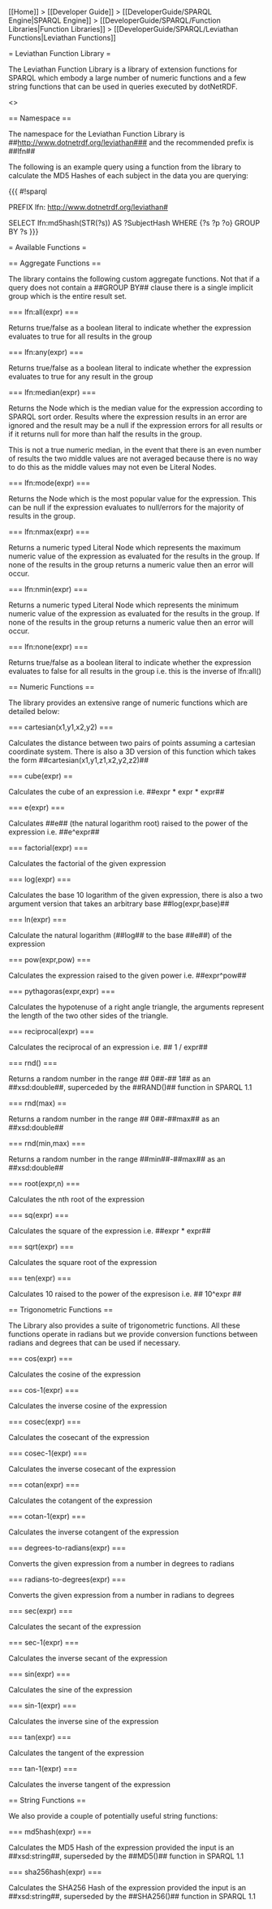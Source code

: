 [[Home]] > [[Developer Guide]] > [[DeveloperGuide/SPARQL Engine|SPARQL Engine]] > [[DeveloperGuide/SPARQL/Function Libraries|Function Libraries]] > [[DeveloperGuide/SPARQL/Leviathan Functions|Leviathan Functions]]

= Leviathan Function Library =

The Leviathan Function Library is a library of extension functions for SPARQL which embody a large number of numeric functions and a few string functions that can be used in queries executed by dotNetRDF.

<<toc>>

== Namespace ==

The namespace for the Leviathan Function Library is ##http://www.dotnetrdf.org/leviathan### and the recommended prefix is ##lfn##

The following is an example query using a function from the library to calculate the MD5 Hashes of each subject in the data you are querying:

{{{
#!sparql

PREFIX lfn: <http://www.dotnetrdf.org/leviathan#>

SELECT lfn:md5hash(STR(?s)) AS ?SubjectHash WHERE {?s ?p ?o} GROUP BY ?s
}}}

= Available Functions =

== Aggregate Functions ==

The library contains the following custom aggregate functions. Not that if a query does not contain a ##GROUP BY## clause there is a single implicit group which is the entire result set.

=== lfn:all(expr) ===

Returns true/false as a boolean literal to indicate whether the expression evaluates to true for all results in the group

=== lfn:any(expr) ===

Returns true/false as a boolean literal to indicate whether the expression evaluates to true for any result in the group

=== lfn:median(expr) ===

Returns the Node which is the median value for the expression according to SPARQL sort order. Results where the expression results in an error are ignored and the result may be a null if the expression errors for all results or if it returns null for more than half the results in the group.

This is not a true numeric median, in the event that there is an even number of results the two middle values are not averaged because there is no way to do this as the middle values may not even be Literal Nodes.

=== lfn:mode(expr) ===

Returns the Node which is the most popular value for the expression. This can be null if the expression evaluates to null/errors for the majority of results in the group.

=== lfn:nmax(expr) ===

Returns a numeric typed Literal Node which represents the maximum numeric value of the expression as evaluated for the results in the group. If none of the results in the group returns a numeric value then an error will occur.

=== lfn:nmin(expr) ===

Returns a numeric typed Literal Node which represents the minimum numeric value of the expression as evaluated for the results in the group. If none of the results in the group returns a numeric value then an error will occur.

=== lfn:none(expr) ===

Returns true/false as a boolean literal to indicate whether the expression evaluates to false for all results in the group i.e. this is the inverse of lfn:all()

== Numeric Functions ==

The library provides an extensive range of numeric functions which are detailed below:

=== cartesian(x1,y1,x2,y2) ===

Calculates the distance between two pairs of points assuming a cartesian coordinate system. There is also a 3D version of this function which takes the form ##cartesian(x1,y1,z1,x2,y2,z2)##

=== cube(expr) ==

Calculates the cube of an expression i.e. ##expr * expr * expr##

=== e(expr) ===

Calculates ##e## (the natural logarithm root) raised to the power of the expression i.e. ##e^expr##

=== factorial(expr) ===

Calculates the factorial of the given expression

=== log(expr) ===

Calculates the base 10 logarithm of the given expression, there is also a two argument version that takes an arbitrary base ##log(expr,base)##

=== ln(expr) ===

Calculate the natural logarithm (##log## to the base ##e##) of the expression

=== pow(expr,pow) ===

Calculates the expression raised to the given power i.e. ##expr^pow##

=== pythagoras(expr,expr) ===

Calculates the hypotenuse of a right angle triangle, the arguments represent the length of the two other sides of the triangle.

=== reciprocal(expr) ===

Calculates the reciprocal of an expression i.e. ## 1 / expr##

=== rnd() ===

Returns a random number in the range ## 0##-## 1## as an ##xsd:double##, superceded by the ##RAND()## function in SPARQL 1.1

=== rnd(max) ==

Returns a random number in the range ## 0##-##max## as an ##xsd:double##

=== rnd(min,max) ===

Returns a random number in the range ##min##-##max## as an ##xsd:double##

=== root(expr,n) ===

Calculates the nth root of the expression

=== sq(expr) ===

Calculates the square of the expression i.e. ##expr * expr##

=== sqrt(expr) ===

Calculates the square root of the expression

=== ten(expr) ===

Calculates 10 raised to the power of the expresison i.e. ## 10^expr ##

== Trigonometric Functions ==

The Library also provides a suite of trigonometric functions. All these functions operate in radians but we provide conversion functions between radians and degrees that can be used if necessary.

=== cos(expr) ===

Calculates the cosine of the expression

=== cos-1(expr) ===

Calculates the inverse cosine of the expression

=== cosec(expr) ===

Calculates the cosecant of the expression

=== cosec-1(expr) ===

Calculates the inverse cosecant of the expression

=== cotan(expr) ===

Calculates the cotangent of the expression

=== cotan-1(expr) ===

Calculates the inverse cotangent of the expression

=== degrees-to-radians(expr) ===

Converts the given expression from a number in degrees to radians

=== radians-to-degrees(expr) ===

Converts the given expression from a number in radians to degrees

=== sec(expr) ===

Calculates the secant of the expression

=== sec-1(expr) ===

Calculates the inverse secant of the expression

=== sin(expr) ===

Calculates the sine of the expression

=== sin-1(expr) ===

Calculates the inverse sine of the expression

=== tan(expr) ===

Calculates the tangent of the expression

=== tan-1(expr) ===

Calculates the inverse tangent of the expression

== String Functions ==

We also provide a couple of potentially useful string functions:

=== md5hash(expr) ===

Calculates the MD5 Hash of the expression provided the input is an ##xsd:string##, superseded by the ##MD5()## function in SPARQL 1.1

=== sha256hash(expr) ===

Calculates the SHA256 Hash of the expression provided the input is an ##xsd:string##, superseded by the ##SHA256()## function in SPARQL 1.1